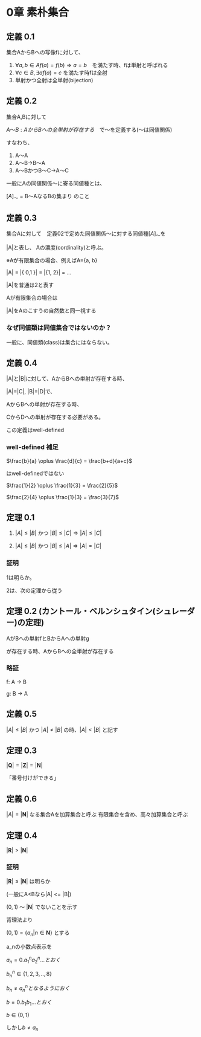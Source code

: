 # 0章 素朴集合

## 定義 0.1
集合AからBへの写像fに対して、

1. $\forall{} a, b \in A  f(a) = f(b) \Rightarrow{} a = b$　を満たす時、fは単射と呼ばれる
2. $\forall{} c \in B, \exists a f(a) = c$ を満たす時fは全射
3. 単射かつ全射は全単射(bijection)

## 定義 0.2
集合A,Bに対して

$A〜B : AからBへの全単射が存在する$　で〜を定義する(〜は同値関係)

すなわち、

1. A〜A
2. A〜B->B〜A
3. A〜BかつB〜C->A〜C

一般にAの同値関係〜に寄る同値種とは、

$[A]_〜$ = B〜AなるBの集まり のこと

## 定義 0.3

集合Aに対して　定義02で定めた同値関係〜に対する同値種$[A]_〜$を

|A|と表し、 Aの濃度(cordinality)と呼ぶ。

※Aが有限集合の場合、例えばA={a, b}

|A| = |{ 0,1 }| = |{1, 2}| = ...

|A|を普通は2と表す

Aが有限集合の場合は

|A|をAのこすうの自然数と同一視する

### なぜ同値類は同値集合ではないのか？

一般に、同値類(class)は集合にはならない。

## 定義 0.4

|A|と|B|に対して、AからBへの単射が存在する時、

|A|=|C|, |B|=|D|で、

AからBへの単射が存在する時、

CからDへの単射が存在する必要がある。

この定義はwell-defined

### well-defined 補足

$\frac{b}{a} \oplus \frac{d}{c} = \frac{b+d}{a+c}$

はwell-definedではない

$\frac{1}{2} \oplus \frac{1}{3} = \frac{2}{5}$

$\frac{2}{4} \oplus \frac{1}{3} = \frac{3}{7}$

## 定理 0.1

1. $|A| \leq |B|$ かつ $|B| \leq |C| \Rightarrow |A| \leq |C|$

2. $|A| \leq |B|$ かつ $|B| \leq |A| \Rightarrow |A| = |C|$

### 証明

1は明らか。

2は、次の定理から従う

## 定理 0.2 (カントール・ベルンシュタイン(シュレーダー)の定理)

AがBへの単射fとBからAへの単射g

が存在する時、AからBへの全単射が存在する

### 略証

f: A -> B

g: B -> A

## 定義 0.5

$|A| \leq |B|$ かつ $|A| \neq |B|$ の時、$|A| < |B|$ と記す

## 定理 0.3

$|\boldsymbol{Q}| = |\boldsymbol{Z}| = |\boldsymbol{N}|$

「番号付けができる」

## 定義 0.6

$|A| = |\boldsymbol{N}|$ なる集合Aを加算集合と呼ぶ
有限集合を含め、高々加算集合と呼ぶ

## 定理 0.4

$|\boldsymbol{R}| > |\boldsymbol{N}|$

### 証明

$|\boldsymbol{R}| \leq |\boldsymbol{N}|$ は明らか

(一般にA<Bなら|A| <= |B|)

$(0,1)$ 〜 $|\boldsymbol{N}|$ でないことを示す

背理法より

$(0, 1) = \{a_n | n \in \boldsymbol{N}\}$ とする

a_nの小数点表示を

$a_n = 0.a_1^na_2^n...とおく$

$b_n^n \in \{1,2,3,..,8\}$

$b_n \neq a_n^nとなるようにおく$

$b = 0.b_1b_1...とおく$

$b \in (0, 1)$

しかし$b \neq a_n$
